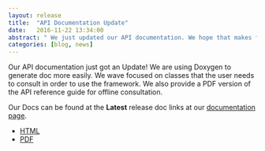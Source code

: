 ```yaml
---
layout: release
title:  "API Documentation Update"
date:   2016-11-22 13:34:00
abstract: " We just updated our API documentation. We hope that makes for a easier use, even if we still in alpha."
categories: [blog, news]
---
```


Our API documentation just got an Update! We are using Doxygen to generate doc more easily. We wave
focused on classes that the user needs to consult in order to use the framework.
We also provide a PDF version of the API reference guide for offline consultation.

Our Docs can be found at the __Latest__ release doc links at our [documentation
page](/faster/doc.html).

- [HTML](/faster/doc/devel/html)
- [PDF](/faster/doc/devel/latex/refman.pdf)


